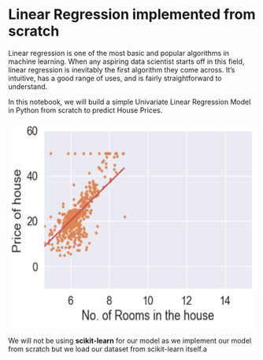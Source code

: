 # Linear Regression implemented from scratch


Linear regression is one of the most basic and popular algorithms in machine learning. When any aspiring data scientist starts off in this field, linear regression is inevitably the first algorithm they come across. It’s intuitive, has a good range of uses, and is fairly straightforward to understand.


In this notebook, we will build a simple Univariate Linear Regression Model in Python from scratch to predict House Prices.

<img src="Linear_regression.png" height="420" width="840">

We will not be using **scikit-learn** for our model as we implement our model from scratch but we load our dataset from scikit-learn itself.a